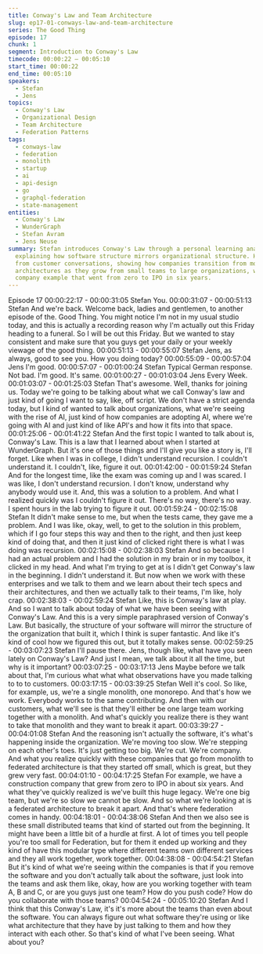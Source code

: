 ```yaml
---
title: Conway's Law and Team Architecture
slug: ep17-01-conways-law-and-team-architecture
series: The Good Thing
episode: 17
chunk: 1
segment: Introduction to Conway's Law
timecode: 00:00:22 – 00:05:10
start_time: 00:00:22
end_time: 00:05:10
speakers:
  - Stefan
  - Jens
topics:
  - Conway's Law
  - Organizational Design
  - Team Architecture
  - Federation Patterns
tags:
  - conways-law
  - federation
  - monolith
  - startup
  - ai
  - api-design
  - go
  - graphql-federation
  - state-management
entities:
  - Conway's Law
  - WunderGraph
  - Stefan Avram
  - Jens Neuse
summary: Stefan introduces Conway's Law through a personal learning analogy with recursion,
  explaining how software structure mirrors organizational structure. He shares observations
  from customer conversations, showing how companies transition from monolith to federated
  architectures as they grow from small teams to large organizations, with a construction
  company example that went from zero to IPO in six years.
---
```

Episode 17
00:00:22:17 - 00:00:31:05
Stefan
You.
00:00:31:07 - 00:00:51:13
Stefan
And we're back. Welcome back, ladies and gentlemen, to another episode of the. Good Thing.
You might notice I'm not in my usual studio today, and this is actually a recording reason why I'm
actually out this Friday heading to a funeral. So I will be out this Friday. But we wanted to stay
consistent and make sure that you guys get your daily or your weekly viewage of the good thing.
00:00:51:13 - 00:00:55:07
Stefan
Jens, as always, good to see you. How you doing today?
00:00:55:09 - 00:00:57:04
Jens
I'm good.
00:00:57:07 - 00:01:00:24
Stefan
Typical German response. Not bad. I'm good. It's same.
00:01:00:27 - 00:01:03:04
Jens
Every Week.
00:01:03:07 - 00:01:25:03
Stefan
That's awesome. Well, thanks for joining us. Today we're going to be talking about what we call
Conway's law and just kind of going I want to say, like, off script. We don't have a strict agenda
today, but I kind of wanted to talk about organizations, what we're seeing with the rise of AI, just
kind of how companies are adopting AI, where we're going with AI and just kind of like API's and
how it fits into that space.
00:01:25:06 - 00:01:41:22
Stefan
And the first topic I wanted to talk about is, Conway's Law. This is a law that I learned about
when I started at WunderGraph. But it's one of those things and I'll give you like a story is, I'll
forget. Like when I was in college, I didn't understand recursion. I couldn't understand it. I
couldn't, like, figure it out.
00:01:42:00 - 00:01:59:24
Stefan
And for the longest time, like the exam was coming up and I was scared. I was like, I don't
understand recursion. I don't know, understand why anybody would use it. And, this was a
solution to a problem. And what I realized quickly was I couldn't figure it out. There's no way,
there's no way. I spent hours in the lab trying to figure it out.
00:01:59:24 - 00:02:15:08
Stefan
It didn't make sense to me, but when the tests came, they gave me a problem. And I was like,
okay, well, to get to the solution in this problem, which if I go four steps this way and then to the
right, and then just keep kind of doing that, and then it just kind of clicked right there is what I
was doing was recursion.
00:02:15:08 - 00:02:38:03
Stefan
And so because I had an actual problem and I had the solution in my brain or in my toolbox, it
clicked in my head. And what I'm trying to get at is I didn't get Conway's law in the beginning. I
didn't understand it. But now when we work with these enterprises and we talk to them and we
learn about their tech specs and their architectures, and then we actually talk to their teams, I'm
like, holy crap.
00:02:38:03 - 00:02:59:24
Stefan
Like, this is Conway's law at play. And so I want to talk about today of what we have been
seeing with Conway's Law. And this is a very simple paraphrased version of Conway's Law. But
basically, the structure of your software will mirror the structure of the organization that built it,
which I think is super fantastic. And like it's kind of cool how we figured this out, but it totally
makes sense.
00:02:59:25 - 00:03:07:23
Stefan
I'll pause there. Jens, though like, what have you seen lately on Conway's Law? And just I
mean, we talk about it all the time, but why is it important?
00:03:07:25 - 00:03:17:13
Jens
Maybe before we talk about that, I'm curious what what what observations have you made
talking to to to customers.
00:03:17:15 - 00:03:39:25
Stefan
Well it's cool. So like, for example, us, we're a single monolith, one monorepo. And that's how
we work. Everybody works to the same contributing. And then with our customers, what we'll
see is that they'll either be one large team working together with a monolith. And what's quickly
you realize there is they want to take that monolith and they want to break it apart.
00:03:39:27 - 00:04:01:08
Stefan
And the reasoning isn't actually the software, it's what's happening inside the organization.
We're moving too slow. We're stepping on each other's toes. It's just getting too big. We're cut.
We're company. And what you realize quickly with these companies that go from monolith to
federated architecture is that they started off small, which is great, but they grew very fast.
00:04:01:10 - 00:04:17:25
Stefan
For example, we have a construction company that grew from zero to IPO in about six years.
And what they've quickly realized is we've built this huge legacy. We're one big team, but we're
so slow we cannot be slow. And so what we're looking at is a federated architecture to break it
apart. And that's where federation comes in handy.
00:04:18:01 - 00:04:38:06
Stefan
And then we also see is these small distributed teams that kind of started out from the
beginning. It might have been a little bit of a hurdle at first. A lot of times you tell people you're
too small for Federation, but for them it ended up working and they kind of have this modular
type where different teams own different services and they all work together, work together.
00:04:38:08 - 00:04:54:21
Stefan
But it's kind of what we're seeing within the companies is that if you remove the software and
you don't actually talk about the software, just look into the teams and ask them like, okay, how
are you working together with team A, B and C, or are you guys just one team? How do you
push code? How do you collaborate with those teams?
00:04:54:24 - 00:05:10:20
Stefan
And I think that this Conway's Law, it's it's more about the teams than even about the software.
You can always figure out what software they're using or like what architecture that they have by
just talking to them and how they interact with each other. So that's kind of what I've been
seeing. What about you?